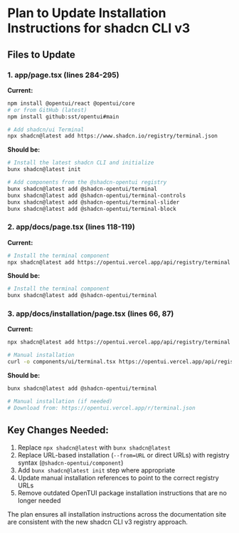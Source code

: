 # Plan to Update Installation Instructions for shadcn CLI v3

## Files to Update

### 1. **app/page.tsx** (lines 284-295)
**Current:**
```bash
npm install @opentui/react @opentui/core
# or from GitHub (latest)
npm install github:sst/opentui#main

# Add shadcn/ui Terminal
npx shadcn@latest add https://www.shadcn.io/registry/terminal.json
```

**Should be:**
```bash
# Install the latest shadcn CLI and initialize
bunx shadcn@latest init

# Add components from the @shadcn-opentui registry
bunx shadcn@latest add @shadcn-opentui/terminal
bunx shadcn@latest add @shadcn-opentui/terminal-controls
bunx shadcn@latest add @shadcn-opentui/terminal-slider
bunx shadcn@latest add @shadcn-opentui/terminal-block
```

### 2. **app/docs/page.tsx** (lines 118-119)
**Current:**
```bash
# Install the terminal component
npx shadcn@latest add https://opentui.vercel.app/api/registry/terminal
```

**Should be:**
```bash
# Install the terminal component
bunx shadcn@latest add @shadcn-opentui/terminal
```

### 3. **app/docs/installation/page.tsx** (lines 66, 87)
**Current:**
```bash
npx shadcn@latest add https://opentui.vercel.app/api/registry/terminal

# Manual installation
curl -o components/ui/terminal.tsx https://opentui.vercel.app/api/registry/terminal/raw
```

**Should be:**
```bash
bunx shadcn@latest add @shadcn-opentui/terminal

# Manual installation (if needed)
# Download from: https://opentui.vercel.app/r/terminal.json
```

## Key Changes Needed:
1. Replace `npx shadcn@latest` with `bunx shadcn@latest`
2. Replace URL-based installation (`--from=URL` or direct URLs) with registry syntax (`@shadcn-opentui/component`)
3. Add `bunx shadcn@latest init` step where appropriate
4. Update manual installation references to point to the correct registry URLs
5. Remove outdated OpenTUI package installation instructions that are no longer needed

The plan ensures all installation instructions across the documentation site are consistent with the new shadcn CLI v3 registry approach.
